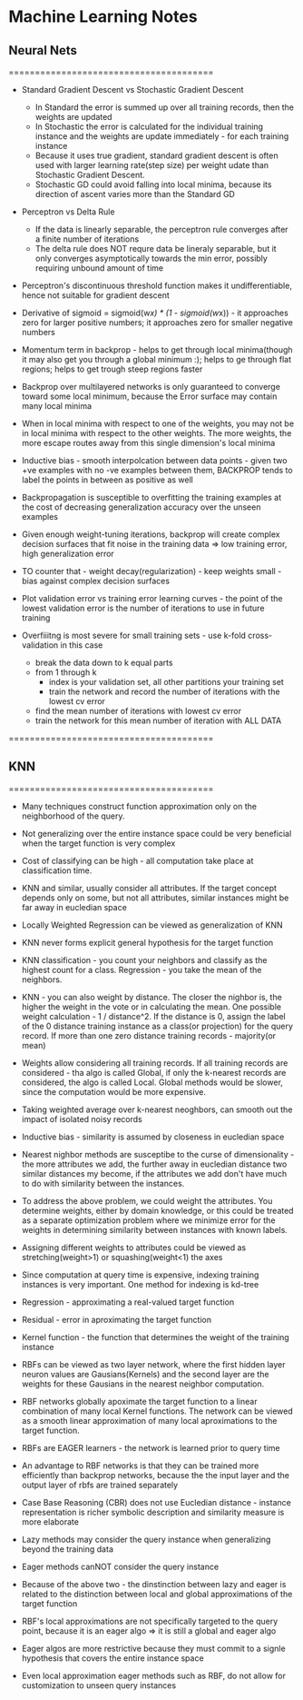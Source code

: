 # Machine Learning Notes

## Neural Nets
=======================================

* Standard Gradient Descent vs Stochastic Gradient Descent
	* In Standard the error is summed up over all training records, then the weights are updated
	* In Stochastic the error is calculated for the individual training instance and the weights are update immediately - for each training instance
	* Because it uses true gradient, standard gradient descent is often used with larger learning rate(step size) per weight udate than Stochastic Gradient Descent.
	* Stochastic GD could avoid falling into local minima, because its direction of ascent varies more than the Standard GD

* Perceptron vs Delta Rule
	* If the data is linearly separable, the perceptron rule converges after a finite number of iterations
	* The delta rule does NOT requre data be lineraly separable, but it only converges asymptotically towards the min error, possibly requiring unbound amount of time

* Perceptron's discontinuous threshold function makes it undifferentiable, hence not suitable for gradient descent

* Derivative of sigmoid = sigmoid(w*x) * (1 - sigmoid(w*x)) - it approaches zero for larger positive numbers; it approaches zero for smaller negative numbers

* Momentum term in backprop - helps to get through local minima(though it may also get you through a global minimum :); helps to ge through flat regions; helps to get trough steep regions faster

* Backprop over multilayered networks is only guaranteed to converge toward some local minimum, because the Error surface may contain many local minima

* When in local minima with respect to one of the weights, you may not be in local minima with respect to the other weights. The more weights, the more escape routes away from this single dimension's local minima

* Inductive bias - smooth interpolcation between data points - given two +ve examples with no -ve examples between them, BACKPROP tends to label the points in between as positive as well

* Backpropagation is susceptible to overfitting the training examples at the cost of decreasing generalization accuracy over the unseen examples

* Given enough weight-tuning iterations, backprop will create complex decision surfaces that fit noise in the training data => low training error, high generalization error

* TO counter that  - weight decay(regularization) - keep weights small - bias against complex decision surfaces

* Plot validation error vs training error learning curves - the point of the lowest validation error is the number of iterations to use in future training

* Overfiiitng is most severe for small training sets - use k-fold cross-validation in this case 
	* break the data down to k equal parts
	* from 1 through k
		* index is your validation set, all other partitions your training set
		* train the network and record the number of iterations with the lowest cv error
	* find the mean number of iterations with lowest cv error
	* train the network for this mean number of iteration with ALL DATA

=======================================


## KNN
=======================================

* Many techniques construct function approximation only on the neighborhood of the query.
* Not generalizing over the entire instance space could be very beneficial when the target function is very complex
* Cost of classifying can be high - all computation take place at classification time.
* KNN and similar, usually consider all attributes. If the target concept depends only on some, but not all attributes, similar instances might be far away in eucledian space
* Locally Weighted Regression can be viewed as generalization of KNN
* KNN never forms explicit general hypothesis for the target function
* KNN classification - you count your neighbors and classify as the highest count for a class. Regression - you take the mean of the neighbors.
* KNN - you can also weight by distance. The closer the nighbor is, the higher the weight in the vote or in calculating the mean. One possible weight calculation - 1 / distance^2. If the distance is 0, assign the label of the 0 distance training instance as a class(or projection) for the query record. If more than one zero distance training records - majority(or mean)
* Weights allow considering all training records. If all training records are considered - tha algo is called Global, if only the k-nearest records are considered, the algo is called Local. Global methods would be slower, since the computation would be more expensive.
* Taking weighted average over k-nearest neoghbors, can smooth out the impact of isolated noisy records
* Inductive bias - similarity is assumed by closeness in eucledian space
* Nearest nighbor methods are susceptibe to the curse of dimensionality - the more attributes we add, the further away in eucledian distance two similar distances my become, if the attributes we add don't have much to do with similarity between the instances.
* To address the above problem, we could weight the attributes. You determine weights, either by domain knowledge, or this could be treated as a separate optimization problem where we minimize error for the weights in determining similarity between instances with known labels.
* Assigning different weights to attributes could be viewed as stretching(weight>1) or squashing(weight<1) the axes
* Since computation at query time is expensive, indexing training instances is very important. One method for indexing is kd-tree
* Regression - approximating a real-valued target function
* Residual - error in aproximating the target function
* Kernel function - the function that determines the weight of the training instance

* RBFs can be viewed as two layer network, where the first hidden layer neuron values are Gausians(Kernels) and the second layer are the weights for these Gausians in the nearest neighbor computation.
* RBF networks globally apoximate the target function to a linear combination of many local Kernel functions. The network can be viewed as a smooth linear approximation of many local aproximations to the target function.
* RBFs are EAGER learners - the network is learned prior to query time
* An advantage to RBF networks is that they can be trained more efficiently than backprop networks, because the the input layer and the output layer of rbfs are trained separately
* Case Base Reasoning (CBR) does not use Eucledian distance - instance representation is richer symbolic description and similarity measure is more elaborate

* Lazy methods may consider the query instance when generalizing beyond the training data
* Eager methods canNOT consider the query instance
* Because of the above two - the dinstinction between lazy and eager is related to the distinction between local and global approximations of the target function
* RBF's local approximations are not specifically targeted to the query point, because it is an eager algo => it is still a global and eager algo
* Eager algos are more restrictive because they must commit to a signle hypothesis that covers the entire instance space
* Even local approximation eager methods such as RBF, do not allow for customization to unseen query instances